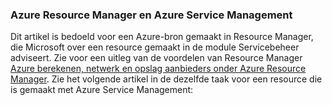 ### <a name="azure-resource-manager-and-azure-service-management"></a>Azure Resource Manager en Azure Service Management
 
Dit artikel is bedoeld voor een Azure-bron gemaakt in Resource Manager, die Microsoft over een resource gemaakt in de module Servicebeheer adviseert. Zie voor een uitleg van de voordelen van Resource Manager [Azure berekenen, netwerk en opslag aanbieders onder Azure Resource Manager](../articles/virtual-machines/virtual-machines-windows-compare-deployment-models.md). Zie het volgende artikel in de dezelfde taak voor een resource die is gemaakt met Azure Service Management:
